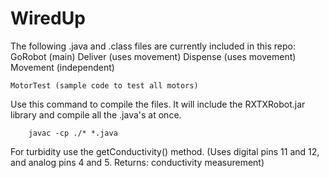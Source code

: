 WiredUp
=======

The following .java and .class files are currently included in this repo:
	GoRobot (main)
	Deliver (uses movement)
	Dispense (uses movement)
	Movement (independent)

	MotorTest (sample code to test all motors)

Use this command to compile the files. 
It will include the RXTXRobot.jar library and compile all the .java's at once. 

		javac -cp ./* *.java

For turbidity use the getConductivity() method. 
	(Uses digital pins 11 and 12, and analog pins 4 and 5. Returns: conductivity measurement)
